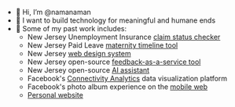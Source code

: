 - 👋 Hi, I’m @namanaman
- 💭 I want to build technology for meaningful and humane ends
- 💼 Some of my past work includes:
  - New Jersey Unemployment Insurance [claim status checker](https://uistatus.dol.state.nj.us)
  - New Jersey Paid Leave [maternity timeline tool](https://www.nj.gov/labor/myleavebenefits/worker/maternity/timeline-welcome.shtml)
  - New Jersey [web design system](https://newjersey.github.io/njwds/)
  - New Jersey open-source [feedback-as-a-service tool](https://github.com/newjersey/feedback-widget)
  - New Jersey open-source [AI assistant](https://github.com/newjersey/nj-ai-assistant)
  - Facebook's [Connectivity Analytics](https://engineering.fb.com/2018/08/10/connectivity/announcing-tools-to-help-partners-improve-connectivity/) data visualization platform
  - Facebook's photo album experience on the [mobile web](http://www.m.facebook.com)
  - [Personal website](https://namanaman.github.io)

<!---
namanaman/namanaman is a ✨ special ✨ repository because its `README.md` (this file) appears on your GitHub profile.
You can click the Preview link to take a look at your changes.
--->
